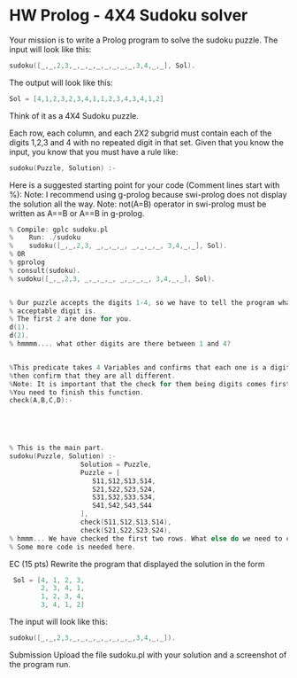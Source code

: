 # HW Prolog - 4X4 Sudoku solver
Your mission is to write a Prolog program to solve the sudoku puzzle.
The input will look like this:
````c
sudoku([_,_,2,3,_,_,_,_,_,_,_,_,3,4,_,_], Sol).
````

The output will look like this:
````c
Sol = [4,1,2,3,2,3,4,1,1,2,3,4,3,4,1,2]
````

Think of it as a 4X4 Sudoku puzzle.

Each row, each column, and each 2X2 subgrid must contain each of the digits 1,2,3 and 4 with no repeated digit in that set.
Given that you know the input, you know that you must have a rule like:
````c
sudoku(Puzzle, Solution) :-
````

Here is a suggested starting point for your code (Comment lines start with %):
Note: I recommend using g-prolog because swi-prolog does not display the solution all the way.
Note: not(A=B) operator in swi-prolog must be written as A\==B or A=\=B in g-prolog.
````c
% Compile: gplc sudoku.pl 
%    Run: ./sudoku
%    sudoku([_,_,2,3, _,_,_,_, _,_,_,_, 3,4,_,_], Sol).
% OR
% gprolog
% consult(sudoku).
% sudoku([_,_,2,3, _,_,_,_, _,_,_,_, 3,4,_,_], Sol).


% Our puzzle accepts the digits 1-4, so we have to tell the program what an
% acceptable digit is.
% The first 2 are done for you.
d(1).
d(2).
% hmmmm.... what other digits are there between 1 and 4?


%This predicate takes 4 Variables and confirms that each one is a digit (1-4)
%then confirm that they are all different.
%Note: It is important that the check for them being digits comes first. (Why?)
%You need to finish this function.
check(A,B,C,D):-



    

% This is the main part.
sudoku(Puzzle, Solution) :-
                  Solution = Puzzle,
                  Puzzle = [
                     S11,S12,S13,S14,
                     S21,S22,S23,S24,
                     S31,S32,S33,S34,
                     S41,S42,S43,S44
                  ],
                  check(S11,S12,S13,S14),
                  check(S21,S22,S23,S24),
% hmmm... We have checked the first two rows. What else do we need to check?
% Some more code is needed here.
````

EC (15 pts)
Rewrite the program that displayed the solution in the form
````c
 Sol = [4, 1, 2, 3,
        2, 3, 4, 1,
        1, 2, 3, 4,
        3, 4, 1, 2]
````
The input will look like this:
````c
sudoku([_,_,2,3,_,_,_,_,_,_,_,_,3,4,_,_]).
````
Submission
Upload the file sudoku.pl with your solution and a screenshot of the program run.

